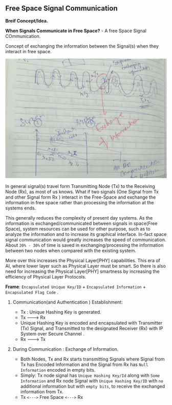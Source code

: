 ## Free Space Signal Communication

**Breif Concept/Idea.**

**When Signals Communicate in Free Space?** - A free Space Signal COmmunication.

Concept of exchanging the information between the Signal(s) when they interact in free space. 

![FreeSpaceCommunication](uploads/9d3ce2c8c313407c65c5a1b5f139207e/FreeSpaceCommunication.jpg)

In general signal(s) travel form Transmitting Node (Tx) to the Receiving Node (Rx), as most of us knows. What if two signals (One Signal from Tx and other Signal form Rx ) interact in the Free-Space and exchange the information in free space rather than processing the information at the systems ends.


This generally reduces the complexity of present day systems. As the information is exchanged/communicated between signals in space(Free Space), system resources can be used for other purpose, such as to analyze the information and to increase its graphical interface. In-fact space signal communication would greatly increases the speed of communication. About `20% - 30%` of time is saved in exchanging/processing the information between two nodes when compared with the existing system.

More over this increases the Physical Layer[PHY] capabilities. This era of AI, where lower layer such as Physical Layer must be smart. So there is also need for increasing the Physical Layer[PHY] smartness by increasing the efficiency of Physical Layer Protocols.

**Frame**: `Encapsulated Unique Key/ID` + `Encapsulated Information` + `Encapsulated Flag Code` .

1. Communication(and Authentication )  Establishment:
    * Tx : Unique Hashing Key is generated.
    * Tx ---> Rx
    * Unique Hashing Key is encoded and encapsulated with Transmitter (Tx) Signal, and Transmitted to the designated Receiver (Rx) with IP System over Secure Channel .
    * Rx ---> Tx

2. During Communication : Exchange of Information.
     *   Both Nodes, Tx and Rx starts transmitting Signals where Signal from Tx has Encoded Information and the Signal from Rx has `Null Information` encoded in empty bits. 
     *   Simply: Tx node signal has `Unique Hashing Key/Id` along with `Some Information` and Rx node Signal with `Unique Hashing Key/ID` with `no` additional information but with `empty bits`, to receive the exchanged information from Tx.
      * Tx `<--->` Free Space `<--->` Rx